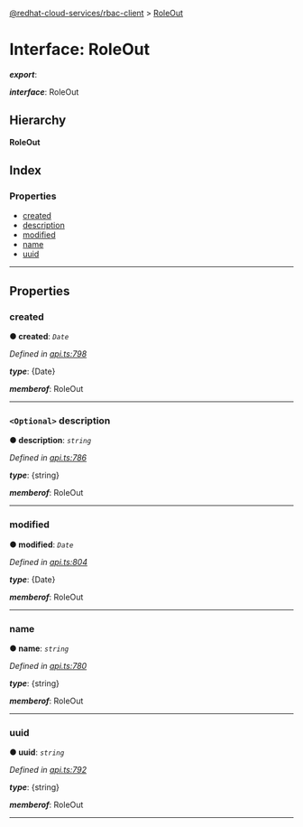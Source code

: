[@redhat-cloud-services/rbac-client](../README.md) > [RoleOut](../interfaces/roleout.md)

# Interface: RoleOut

*__export__*: 

*__interface__*: RoleOut

## Hierarchy

**RoleOut**

## Index

### Properties

* [created](roleout.md#created)
* [description](roleout.md#description)
* [modified](roleout.md#modified)
* [name](roleout.md#name)
* [uuid](roleout.md#uuid)

---

## Properties

<a id="created"></a>

###  created

**● created**: *`Date`*

*Defined in [api.ts:798](https://github.com/RedHatInsights/javascript-clients/blob/master/packages/rbac/api.ts#L798)*

*__type__*: {Date}

*__memberof__*: RoleOut

___
<a id="description"></a>

### `<Optional>` description

**● description**: *`string`*

*Defined in [api.ts:786](https://github.com/RedHatInsights/javascript-clients/blob/master/packages/rbac/api.ts#L786)*

*__type__*: {string}

*__memberof__*: RoleOut

___
<a id="modified"></a>

###  modified

**● modified**: *`Date`*

*Defined in [api.ts:804](https://github.com/RedHatInsights/javascript-clients/blob/master/packages/rbac/api.ts#L804)*

*__type__*: {Date}

*__memberof__*: RoleOut

___
<a id="name"></a>

###  name

**● name**: *`string`*

*Defined in [api.ts:780](https://github.com/RedHatInsights/javascript-clients/blob/master/packages/rbac/api.ts#L780)*

*__type__*: {string}

*__memberof__*: RoleOut

___
<a id="uuid"></a>

###  uuid

**● uuid**: *`string`*

*Defined in [api.ts:792](https://github.com/RedHatInsights/javascript-clients/blob/master/packages/rbac/api.ts#L792)*

*__type__*: {string}

*__memberof__*: RoleOut

___

